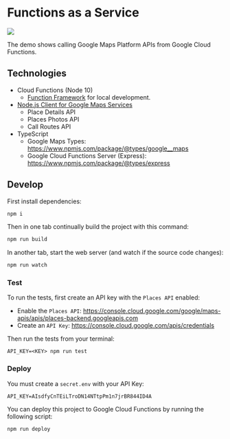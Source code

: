 # Functions as a Service

![](https://user-images.githubusercontent.com/744973/56170578-e5675b80-5f96-11e9-9ffe-9492512a0586.png)

The demo shows calling Google Maps Platform APIs from Google Cloud Functions.

## Technologies

- Cloud Functions (Node 10)
  - [Function Framework](https://github.com/GoogleCloudPlatform/functions-framework-nodejs) for local development.
- [Node.js Client for Google Maps Services](https://github.com/googlemaps/google-maps-services-js)
  - Place Details API
  - Places Photos API
  - Call Routes API
- TypeScript
  - Google Maps Types: https://www.npmjs.com/package/@types/google__maps
  - Google Cloud Functions Server (Express): https://www.npmjs.com/package/@types/express

## Develop

First install dependencies:

```sh
npm i
```

Then in one tab continually build the project with this command:

```sh
npm run build
```

In another tab, start the web server (and watch if the source code changes):

```sh
npm run watch
```

### Test

To run the tests, first create an API key with the `Places API` enabled:

- Enable the `Places API`: https://console.cloud.google.com/google/maps-apis/apis/places-backend.googleapis.com
- Create an `API Key`: https://console.cloud.google.com/apis/credentials

Then run the tests from your terminal:

```
API_KEY=<KEY> npm run test
```

### Deploy

You must create a `secret.env` with your API Key:

```env
API_KEY=AIsdfyCnTEiLTroDN14NTtpPm1n7jrBR844ID4A
```

You can deploy this project to Google Cloud Functions by running the following script:

```sh
npm run deploy
```